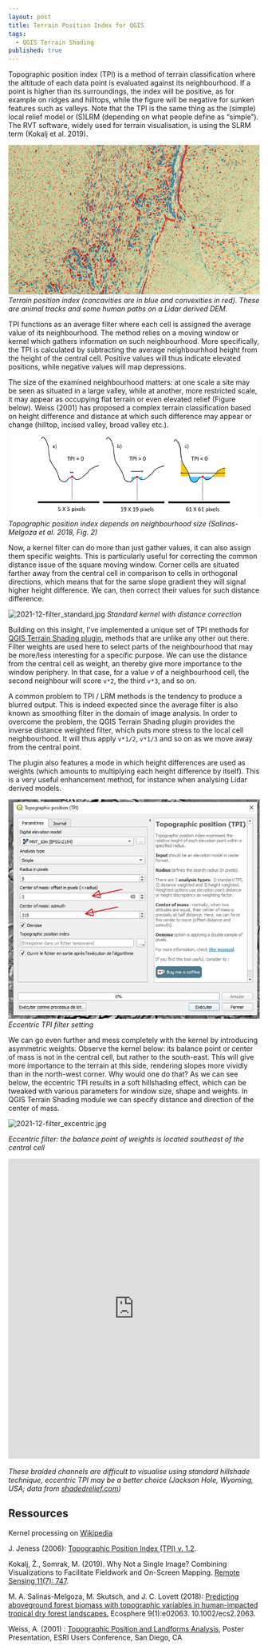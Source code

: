 ```yaml
---
layout: post
title: Terrain Position Index for QGIS
tags:
  - QGIS Terrain Shading
published: true
---
```



Topographic position index (TPI) is a method of terrain classification where the altitude of each data point is evaluated against its neighbourhood. If a point is higher than its surroundings, the index will be positive, as for example on ridges and hilltops, while the figure will be negative for sunken features such as valleys. Note that the TPI is the same thing as the (simple) local relief model or (S)LRM (depending on what people define as “simple”). The RVT software, widely used for terrain visualisation, is using the SLRM term (Kokalj et al. 2019). 

![tpi](/figures/TPI.png)
*Terrain position index (concavities are in blue and convexities in red). These are animal tracks and some human paths on a Lidar derived DEM.* 


TPI functions as an average filter where each cell is assigned the average value of its neighbourhood. The method relies on a moving window or kernel which gathers information on such neighbourhood. More specifically, the TPI is calculated by subtracting the average neighbourhhod height from the height of the central cell. Positive values will thus indicate elevated positions, while negative values will map depressions. 

The size of the examined neighbourhood matters: at one scale a site may be seen as situated in a large valley, while at another, more restricted scale, it may appear as occupying flat terrain or even elevated relief (Figure below). Weiss (2001) has proposed a complex terrain classification based on height difference and distance at which such difference may appear or change (hilltop, incised valley, broad valley etc.).

![TPI_diagram.png](/figures/TPI_diagram.png)
*Topographic position index depends on neighbourhood size (Salinas-Melgoza et al. 2018, Fig. 2)* 

Now, a kernel filter can do more than just gather values, it can also assign them specific weights. This is particularly useful for correcting the common distance issue of the square moving window. Corner cells are situated farther away from the central cell in comparison to cells in orthogonal directions, which means that for the same slope gradient they will signal higher height difference. We can, then correct their values for such distance difference. 

![2021-12-filter_standard.jpg]({{site.baseurl}}/figures/2021-12-filter_standard.jpg)
*Standard kernel with distance correction*

Building on this insight, I've implemented a unique set of TPI methods for [QGIS Terrain Shading plugin]( https://landscapearchaeology.org/qgis-terrain-shading/), methods that are unlike any other out there. Filter weights are used here to select parts of the neighbourhood that may be more/less interesting for a specific purpose. We can use the distance from the central cell as weight, an thereby give more importance to the window periphery. In that case, for a value *v* of a neighbourhood cell, the second neighbour will score `v*2`, the third `v*3`, and so on. 

A common problem to TPI / LRM methods is the tendency to produce a blurred output. This is indeed expected since the average filter is also known as smoothing filter in the domain of image analysis. In order to overcome the problem, the QGIS Terrain Shading plugin provides the inverse distance weighted filter, which puts more stress to the local cell neighbourhood. It will thus apply `v*1/2`, `v*1/3` and so on as we move away from the central point.

The plugin also features a mode in which height differences are used as weights (which amounts to multiplying each height difference by itself). This is a very useful enhancement method, for instance when analysing Lidar derived models.  


![2021-12-filter_excentric.jpg](/figures/2021-12-interface.jpg)
*Eccentric TPI filter setting*

We can go even further and mess completely with the kernel by introducing asymmetric weights. Observe the kernel below: its balance point or center of mass is not in the central cell, but rather to the south-east. This will give more importance to the terrain at this side, rendering slopes more vividly than in the north-west corner. Why would one do that? As we can see below, the eccentric TPI results in a soft hillshading effect, which can be tweaked with various parameters for window size, shape and weights. In QGIS Terrain Shading module we can specify distance and direction of the center of mass. 

![2021-12-filter_excentric.jpg]({{site.baseurl}}/figures/2021-12-filter_excentric.jpg)

*Eccentric filter: the balance point of weights is located southeast of the central cell*

<iframe frameborder="0" class="juxtapose" width="100%" height="600" src="https://cdn.knightlab.com/libs/juxtapose/latest/embed/index.html?uid=59877958-40a1-11ec-abb7-b9a7ff2ee17c"></iframe>

*These braided channels are difficult to visualise using standard hillshade technique, eccentric TPI may be a better choice  (Jackson Hole, Wyoming, USA; data from [shadedrelief.com]( http://shadedrelief.com/SampleElevationModels/))*



## Ressources
Kernel processing on [Wikipedia ](https://en.wikipedia.org/wiki/Kernel_(image_processing))

J. Jeness (2006): [Topographic Position Index (TPI) v. 1.2](http://www.jennessent.com/downloads/tpi_documentation_online.pdf).

Kokalj, Ž., Somrak, M. (2019). Why Not a Single Image? Combining Visualizations to Facilitate Fieldwork and On-Screen Mapping. [Remote Sensing 11(7): 747](https://www.mdpi.com/2072-4292/11/7/747).

M. A. Salinas-Melgoza, M. Skutsch, and J. C. Lovett (2018): [Predicting aboveground forest biomass with topographic variables in human-impacted tropical dry forest landscapes.](https://www.researchgate.net/publication/321125918_Predicting_above_ground_forest_biomass_with_topographic_variables_in_human-impacted_tropical_dry_forest_landscapes) Ecosphere 9(1):e02063. 10.1002/ecs2.2063.

Weiss, A. (2001) : [Topographic Position and Landforms Analysis]( http://www.jennessent.com/downloads/tpi-poster-tnc_18x22.pdf), Poster Presentation, ESRI Users Conference, San Diego, CA
